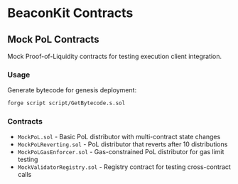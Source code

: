 # BeaconKit Contracts

## Mock PoL Contracts

Mock Proof-of-Liquidity contracts for testing execution client integration.

### Usage

Generate bytecode for genesis deployment:

```bash
forge script script/GetBytecode.s.sol
```

### Contracts

- `MockPoL.sol` - Basic PoL distributor with multi-contract state changes
- `MockPoLReverting.sol` - PoL distributor that reverts after 10 distributions
- `MockPoLGasEnforcer.sol` - Gas-constrained PoL distributor for gas limit testing
- `MockValidatorRegistry.sol` - Registry contract for testing cross-contract calls